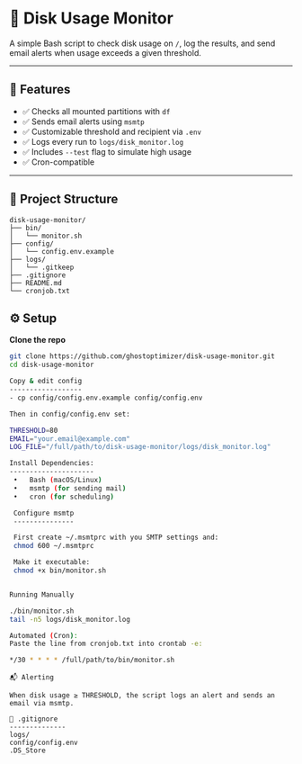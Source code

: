 # 🧠 Disk Usage Monitor

A simple Bash script to check disk usage on `/`, log the results, and send email alerts when usage exceeds a given threshold.

---

## 🚀 Features

- ✅ Checks all mounted partitions with `df`
- ✅ Sends email alerts using `msmtp`
- ✅ Customizable threshold and recipient via `.env`
- ✅ Logs every run to `logs/disk_monitor.log`
- ✅ Includes `--test` flag to simulate high usage
- ✅ Cron-compatible

---

## 📁 Project Structure
```
disk-usage-monitor/
├── bin/
│   └── monitor.sh
├── config/
│   └── config.env.example
├── logs/
│   └── .gitkeep  
├── .gitignore
├── README.md
└── cronjob.txt  
```
## ⚙️ Setup

 **Clone the repo**  
   ```bash
   git clone https://github.com/ghostoptimizer/disk-usage-monitor.git
   cd disk-usage-monitor

   Copy & edit config
   ------------------
   - cp config/config.env.example config/config.env

   Then in config/config.env set:

   THRESHOLD=80
   EMAIL="your.email@example.com"
   LOG_FILE="/full/path/to/disk-usage-monitor/logs/disk_monitor.log"

   Install Dependencies:
   ---------------------
    •	Bash (macOS/Linux)
	•	msmtp (for sending mail)
	•	cron (for scheduling)

    Configure msmtp
    ---------------

    First create ~/.msmtprc with you SMTP settings and:
    chmod 600 ~/.msmtprc

    Make it executable:
    chmod +x bin/monitor.sh


   Running Manually

   ./bin/monitor.sh
   tail -n5 logs/disk_monitor.log

   Automated (Cron):
   Paste the line from cronjob.txt into crontab -e:

   */30 * * * * /full/path/to/bin/monitor.sh
```
```
📬 Alerting

When disk usage ≥ THRESHOLD, the script logs an alert and sends an email via msmtp.

📝 .gitignore
--------------
logs/
config/config.env
.DS_Store
```
